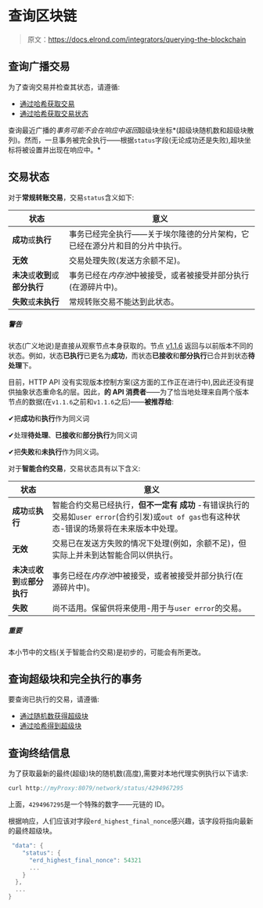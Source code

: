 # 查询区块链

> 原文：<https://docs.elrond.com/integrators/querying-the-blockchain>

 ## **查询广播交易**

为了查询交易并检查其状态，请遵循:

*   [通过哈希获取交易](/sdk-and-tools/rest-api/transactions#get-transaction)
*   [通过哈希获取交易状态](/sdk-and-tools/rest-api/transactions#get-transaction-status)

查询最近广播的*事务可能不会在响应中返回*超级块坐标*(超级块随机数和超级块散列)。然而，一旦事务被完全执行——根据`status`字段(无论成功还是失败),超块坐标将被设置并出现在响应中。*

## **交易状态**

对于**常规转账交易**，交易`status`含义如下:

| 状态 | 意义 |
| --- | --- |
| **成功**或**执行** | 事务已经完全执行——关于埃尔隆德的分片架构，它已经在源分片和目的分片中执行。 |
| **无效** | 交易处理失败(发送方余额不足)。 |
| **未决**或**收到**或**部分执行** | 事务已经在*内存池*中被接受，或者被接受并部分执行(在源碎片中)。 |
| **失败**或**未执行** | 常规转账交易不能达到此状态。 |

##### 警告

状态(广义地说)是直接从观察节点本身获取的。节点 [v1.1.6](https://github.com/ElrondNetwork/elrond-go/releases/tag/v1.1.6) 返回与以前版本不同的状态。例如，状态**已执行**已更名为**成功**，而状态**已接收**和**部分执行**已合并到状态**待处理**下。

目前，HTTP API 没有实现版本控制方案(这方面的工作正在进行中),因此还没有提供抽象状态重命名的层。因此，**的 API 消费者**——为了恰当地处理来自两个版本节点的数据(在`v1.1.6`之前和`v1.1.6`之后)——**被推荐给**:

✔把**成功**和**执行**作为同义词

✔处理**待处理**、**已接收**和**部分执行**为同义词

✔把**失败**和**未执行**作为同义词。

对于**智能合约交易**，交易状态具有以下含义:

| 状态 | 意义 |
| --- | --- |
| **成功**或**执行** | 智能合约交易已经执行，**但不一定有** **成功** -有错误执行的交易如`user error`(合约引发)或`out of gas`也有这种状态-错误的场景将在未来版本中处理。 |
| **无效** | 交易已在发送方失败的情况下处理(例如，余额不足)，但实际上并未到达智能合同以供执行。 |
| **未决**或**收到**或**部分执行** | 事务已经在*内存池*中被接受，或者被接受并部分执行(在源碎片中)。 |
| **失败** | 尚不适用。保留供将来使用-用于与`user error`的交易。 |

##### 重要

本小节中的文档(关于智能合约交易)是初步的，可能会有所更改。

## **查询超级块和完全执行的事务**

要查询已执行的交易，请遵循:

*   [通过随机数获得超级块](/sdk-and-tools/rest-api/blocks#get-hyperblock-by-nonce)
*   [通过哈希得到超级块](/sdk-and-tools/rest-api/blocks#get-hyperblock-by-hash)

## **查询终结信息**

为了获取最新的最终(超级)块的随机数(高度),需要对本地代理实例执行以下请求:

```rust
curl http://myProxy:8079/network/status/4294967295 
```

上面，`4294967295`是一个特殊的数字——元链的 ID。

根据响应，人们应该对字段`erd_highest_final_nonce`感兴趣，该字段将指向最新的最终超级块。

```rust
 "data": {
    "status": {
      "erd_highest_final_nonce": 54321
      ...
    }
  },
  ...
} 
```